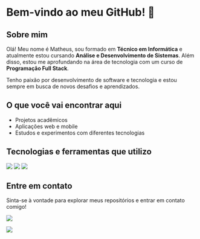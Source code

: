 # Bem-vindo ao meu GitHub! 👋  

## Sobre mim  
Olá! Meu nome é Matheus, sou formado em **Técnico em Informática** e atualmente estou cursando **Análise e Desenvolvimento de Sistemas**. Além disso, estou me aprofundando na área de tecnologia com um curso de **Programação Full Stack**.  

Tenho paixão por desenvolvimento de software e tecnologia e estou sempre em busca de novos desafios e aprendizados.  

## O que você vai encontrar aqui  
- Projetos acadêmicos  
- Aplicações web e mobile  
- Estudos e experimentos com diferentes tecnologias

## Tecnologias e ferramentas que utilizo  
<img src="https://img.shields.io/badge/HTML-239120?style=for-the-badge&logo=html5&logoColor=white" /> <img src="https://img.shields.io/badge/CSS-239120?&style=for-the-badge&logo=css3&logoColor=white" /> <img src="https://img.shields.io/badge/JavaScript-F7DF1E?style=for-the-badge&logo=javascript&logoColor=black" />


## Entre em contato  
Sinta-se à vontade para explorar meus repositórios e entrar em contato comigo!  

<a href="https://www.linkedin.com/in/matheeusaraujo/"/><img src="https://img.shields.io/badge/LinkedIn-0077B5?style=for-the-badge&logo=linkedin&logoColor=white" />

<a href="https://www.instagram.com/_matheeusaraujo/"/><img src="https://img.shields.io/badge/Instagram-E4405F?style=for-the-badge&logo=instagram&logoColor=white" />



